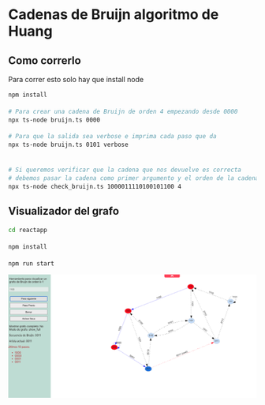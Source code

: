 # Cadenas de Bruijn algoritmo de Huang

## Como correrlo

Para correr esto solo hay que install node

```bash
npm install

# Para crear una cadena de Bruijn de orden 4 empezando desde 0000
npx ts-node bruijn.ts 0000

# Para que la salida sea verbose e imprima cada paso que da
npx ts-node bruijn.ts 0101 verbose


# Si queremos verificar que la cadena que nos devuelve es correcta
# debemos pasar la cadena como primer argumento y el orden de la cadena, en este caso 4
npx ts-node check_bruijn.ts 1000011110100101100 4
```

## Visualizador del grafo

```bash
cd reactapp

npm install

npm run start
```

![Visualizador](./reactapp/screenshot.png)